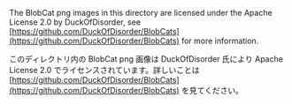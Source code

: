 The BlobCat png images in this directory are licensed under the Apache License 2.0 by DuckOfDisorder, see [https://github.com/DuckOfDisorder/BlobCats](https://github.com/DuckOfDisorder/BlobCats) for more information.  

このディレクトリ内の BlobCat png 画像は DuckOfDisorder 氏により Apache License 2.0 でライセンスされています。詳しいことは [https://github.com/DuckOfDisorder/BlobCats](https://github.com/DuckOfDisorder/BlobCats) を見てください。  
